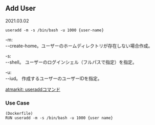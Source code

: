 ## Add User
2021.03.02

```
useradd -m -s /bin/bash -u 1000 {user-name}
```
-m:<br>
--create-home。ユーザーのホームディレクトリが存在しない場合作成。<br>

-s:<br>
--shell。 ユーザーのログインシェル（フルパスで指定）を指定。<br>

-u:<br>
--iud。 作成するユーザーのユーザーIDを指定。

[atmarkit: useraddコマンド](https://www.atmarkit.co.jp/ait/articles/1811/02/news035.html)

### Use Case
```
(Dockerfile)
RUN useradd -m -s /bin/bash -u 1000 {user name}
```